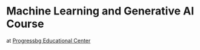 # Machine Learning and Generative AI Course

at [Progressbg Educational Center](https://progressbg.net/machine-learning/)
